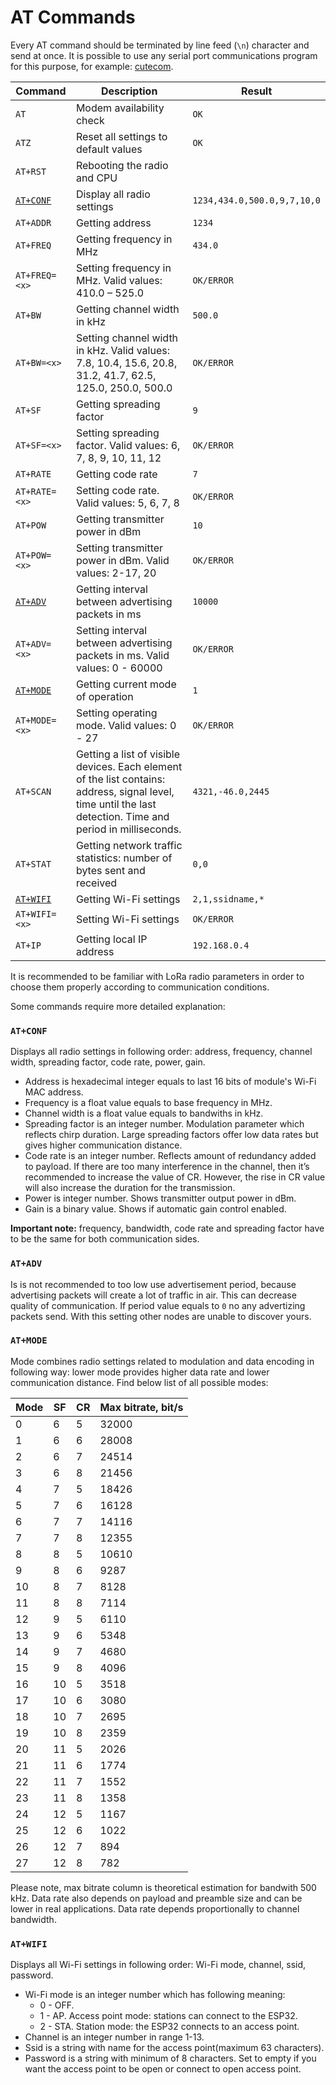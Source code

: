 # AT Commands
Every AT command should be terminated by line feed (`\n`)  character and send at once. It is possible to use any serial port communications program for this purpose, for example: [cutecom](https://help.ubuntu.com/community/Cutecom). 

| Command | Description | Result |
|---|---|---|
| `AT` | Modem availability check | `OK` |
| `ATZ` | Reset all settings to default values | `OK` |
| `AT+RST` | Rebooting the radio and CPU |  |
| [`AT+CONF`](#atconf) | Display all radio settings | `1234,434.0,500.0,9,7,10,0` |
| `AT+ADDR` | Getting address | `1234` |
| `AT+FREQ` | Getting frequency in MHz | `434.0` |
| `AT+FREQ=<x>` | Setting frequency in MHz. Valid values: 410.0 – 525.0 | `OK/ERROR` |
| `AT+BW` | Getting channel width in kHz | `500.0` |
| `AT+BW=<x>` | Setting channel width in kHz. Valid values: 7.8, 10.4, 15.6, 20.8, 31.2, 41.7, 62.5, 125.0, 250.0, 500.0 | `OK/ERROR` |
| `AT+SF` | Getting spreading factor | `9` |
| `AT+SF=<x>` | Setting spreading factor. Valid values: 6, 7, 8, 9, 10, 11, 12 | `OK/ERROR` |
| `AT+RATE` | Getting code rate | `7` |
| `AT+RATE=<x>` | Setting code rate. Valid values: 5, 6, 7, 8 | `OK/ERROR` |
| `AT+POW` | Getting transmitter power in dBm | `10` |
| `AT+POW=<x>` | Setting transmitter power in dBm. Valid values: 2-17, 20 | `OK/ERROR` |
| [`AT+ADV`](#atadv) | Getting interval between advertising packets in ms | `10000` |
| `AT+ADV=<x>` | Setting interval between advertising packets in ms. Valid values: 0 - 60000 | `OK/ERROR` |
| [`AT+MODE`](#atmode) | Getting current mode of operation | `1` |
| `AT+MODE=<x>` | Setting operating mode. Valid values: 0 - 27 | `OK/ERROR` |
| `AT+SCAN` | Getting a list of visible devices. Each element of the list contains: address, signal level, time until the last detection. Time and period in milliseconds. | `4321,-46.0,2445` |
| `AT+STAT` | Getting network traffic statistics: number of bytes sent and received | `0,0` |
| [`AT+WIFI`](#atwifi) | Getting Wi-Fi settings | `2,1,ssidname,*` |
| `AT+WIFI=<x>` | Setting Wi-Fi settings | `OK/ERROR` |
| `AT+IP` | Getting local IP address | `192.168.0.4`|

It is recommended to be familiar with LoRa radio parameters in order to choose them properly according to communication conditions. 

Some commands require more detailed explanation: 

### `AT+CONF`

Displays all radio settings in following order: address, frequency, channel width, spreading factor, code rate, power, gain. 
- Address is hexadecimal integer equals to last 16 bits of module's Wi-Fi MAC address. 
- Frequency is a float value equals to base frequency in MHz. 
- Channel width is a float value equals to bandwiths in kHz.
- Spreading factor is an integer number. Modulation parameter which reflects chirp duration. Large spreading factors offer low data rates but gives higher communication distance.
- Code rate is an integer number. Reflects amount of redundancy added to payload. If there are too many interference in the channel, then it’s recommended to increase the value of CR. However, the rise in CR value will also increase the duration for the transmission.
- Power is integer number. Shows transmitter output power in dBm.
- Gain is a binary value. Shows if automatic gain control enabled.

**Important note:** frequency, bandwidth, code rate and spreading factor have to be the same for both communication sides.

### `AT+ADV`

Is is not recommended to too low use advertisement period, because advertising packets will create a lot of traffic in air. This can decrease quality of communication. If period value equals to `0` no any advertizing packets send. With this setting other nodes are unable to discover yours.

### `AT+MODE`

Mode combines radio settings related to modulation and data encoding in following way: lower mode provides higher data rate and lower communication distance. Find below list of all possible modes:

| Mode | SF | CR | Max bitrate, bit/s |
|---|---|---|---|
| 0 | 6 | 5 | 32000 |
| 1 | 6 | 6 | 28008 |
| 2 | 6 | 7 | 24514 |
| 3 | 6 | 8 | 21456 |
| 4 | 7 | 5 | 18426 |
| 5 | 7 | 6 | 16128 |
| 6 | 7 | 7 | 14116 |
| 7 | 7 | 8 | 12355 |
| 8 | 8 | 5 | 10610 |
| 9 | 8 | 6 | 9287 |
| 10 | 8 | 7 | 8128 |
| 11 | 8 | 8 | 7114 |
| 12 | 9 | 5 | 6110 |
| 13 | 9 | 6 | 5348 |
| 14 | 9 | 7 | 4680 |
| 15 | 9 | 8 | 4096 |
| 16 | 10 | 5 | 3518 |
| 17 | 10 | 6 | 3080 |
| 18 | 10 | 7 | 2695 |
| 19 | 10 | 8 | 2359 |
| 20 | 11 | 5 | 2026 |
| 21 | 11 | 6 | 1774 |
| 22 | 11 | 7 | 1552 |
| 23 | 11 | 8 | 1358 |
| 24 | 12 | 5 | 1167 |
| 25 | 12 | 6 | 1022 |
| 26 | 12 | 7 | 894 |
| 27 | 12 | 8 | 782 |

Please note, max bitrate column is theoretical estimation for bandwith 500 kHz. Data rate also depends on payload and preamble size and can be lower in real applications. Data rate depends proportionally to channel bandwidth.

### `AT+WIFI`

Displays all Wi-Fi settings in following order: Wi-Fi mode, channel, ssid, password.

- Wi-Fi mode is an integer number which has following meaning:
    - 0 - OFF.
    - 1 - AP. Access point mode: stations can connect to the ESP32.
    - 2 - STA. Station mode: the ESP32 connects to an access point.
- Channel is an integer number in range 1-13.
- Ssid is a string with name for the access point(maximum 63 characters).
- Password is a string with minimum of 8 characters. Set to empty if you want the access point to be open or connect to open access point. 